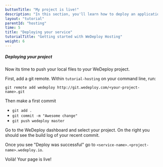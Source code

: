 ```yaml
---
buttonTitle: "My project is live!"
description: "In this section, you'll learn how to deploy an application using WeDeploy Hosting."
layout: "tutorial"
parentId: "hosting"
time: 5
title: "Deploying your service"
tutorialTitle: "Getting started with WeDeploy Hosting"
weight: 6
---
```


##### Deploying your project

Now its time to push your local files to your WeDeploy project.

First, add a git remote. Within `tutorial-hosting` on your command line, run: 
```
git remote add wedeploy http://git.wedeploy.com/<your-project-name>.git
```

Then make a first commit
* `git add .`
* `git commit -m "Awesome change"`
* `git push wedeploy master`

Go to the WeDeploy dashboard and select your project. On the right you should see the build log of your recent commit. 

Once you see "Deploy was successful" go to `<service-name>.<project-name>.wedeploy.io`.

Voilà! Your page is live!
